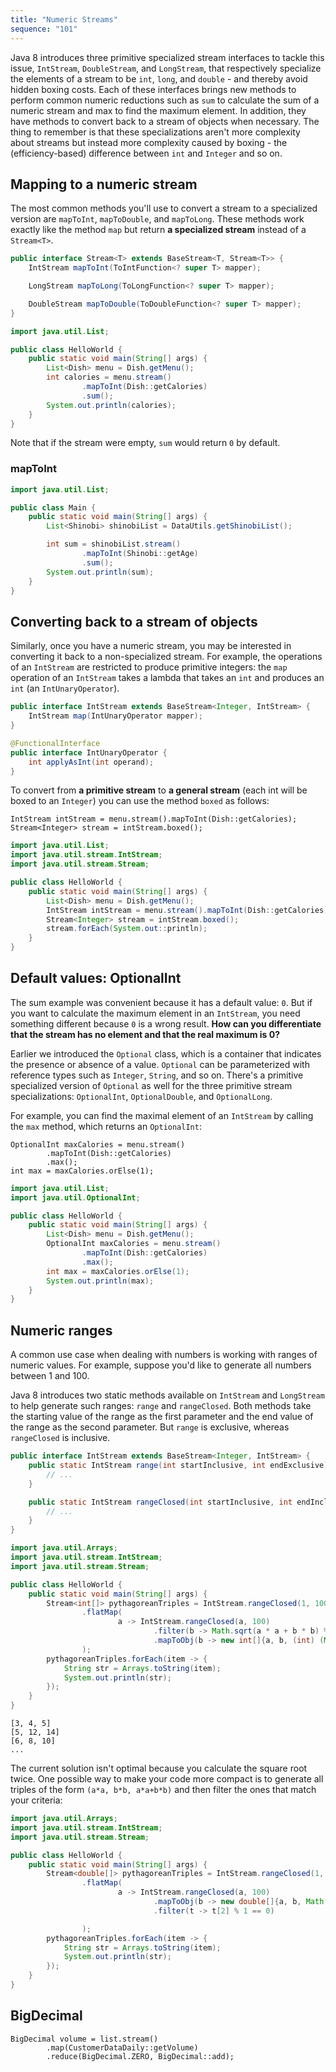 ```yaml
---
title: "Numeric Streams"
sequence: "101"
---
```


Java 8 introduces three primitive specialized stream interfaces to tackle this issue,
`IntStream`, `DoubleStream`, and `LongStream`,
that respectively specialize the elements of a stream to be `int`, `long`, and `double` -
and thereby avoid hidden boxing costs.
Each of these interfaces brings new methods to perform common numeric reductions
such as `sum` to calculate the sum of a numeric stream and max to find the maximum element.
In addition, they have methods to convert back to a stream of objects when necessary.
The thing to remember is that these specializations aren't more complexity about streams
but instead more complexity caused by boxing - the (efficiency-based) difference between `int` and `Integer` and so on.

## Mapping to a numeric stream

The most common methods you'll use to convert a stream to a specialized version
are `mapToInt`, `mapToDouble`, and `mapToLong`.
These methods work exactly like the method `map` but return **a specialized stream** instead of a `Stream<T>`.

```java
public interface Stream<T> extends BaseStream<T, Stream<T>> {
    IntStream mapToInt(ToIntFunction<? super T> mapper);

    LongStream mapToLong(ToLongFunction<? super T> mapper);

    DoubleStream mapToDouble(ToDoubleFunction<? super T> mapper);
}
```

```java
import java.util.List;

public class HelloWorld {
    public static void main(String[] args) {
        List<Dish> menu = Dish.getMenu();
        int calories = menu.stream()
                .mapToInt(Dish::getCalories)
                .sum();
        System.out.println(calories);
    }
}
```

Note that if the stream were empty, `sum` would return `0` by default.

### mapToInt

```java
import java.util.List;

public class Main {
    public static void main(String[] args) {
        List<Shinobi> shinobiList = DataUtils.getShinobiList();

        int sum = shinobiList.stream()
                .mapToInt(Shinobi::getAge)
                .sum();
        System.out.println(sum);
    }
}
```

## Converting back to a stream of objects

Similarly, once you have a numeric stream, you may be interested in converting it back to a non-specialized stream.
For example, the operations of an `IntStream` are restricted to produce primitive integers:
the `map` operation of an `IntStream` takes a lambda that takes an `int` and produces an `int` (an `IntUnaryOperator`).

```java
public interface IntStream extends BaseStream<Integer, IntStream> {
    IntStream map(IntUnaryOperator mapper);
}
```

```java
@FunctionalInterface
public interface IntUnaryOperator {
    int applyAsInt(int operand);
}
```

To convert from **a primitive stream** to **a general stream** (each int will be boxed to an `Integer`)
you can use the method `boxed` as follows:

```text
IntStream intStream = menu.stream().mapToInt(Dish::getCalories);
Stream<Integer> stream = intStream.boxed();
```

```java
import java.util.List;
import java.util.stream.IntStream;
import java.util.stream.Stream;

public class HelloWorld {
    public static void main(String[] args) {
        List<Dish> menu = Dish.getMenu();
        IntStream intStream = menu.stream().mapToInt(Dish::getCalories);
        Stream<Integer> stream = intStream.boxed();
        stream.forEach(System.out::println);
    }
}
```

## Default values: OptionalInt

The sum example was convenient because it has a default value: `0`.
But if you want to calculate the maximum element in an `IntStream`,
you need something different because `0` is a wrong result.
**How can you differentiate that the stream has no element and that the real maximum is 0?**

Earlier we introduced the `Optional` class,
which is a container that indicates the presence or absence of a value.
`Optional` can be parameterized with reference types such as `Integer`, `String`, and so on.
There's a primitive specialized version of `Optional` as well for the three primitive stream specializations:
`OptionalInt`, `OptionalDouble`, and `OptionalLong`.

For example, you can find the maximal element of an `IntStream` by calling the `max` method,
which returns an `OptionalInt`:

```text
OptionalInt maxCalories = menu.stream()
        .mapToInt(Dish::getCalories)
        .max();
int max = maxCalories.orElse(1);
```

```java
import java.util.List;
import java.util.OptionalInt;

public class HelloWorld {
    public static void main(String[] args) {
        List<Dish> menu = Dish.getMenu();
        OptionalInt maxCalories = menu.stream()
                .mapToInt(Dish::getCalories)
                .max();
        int max = maxCalories.orElse(1);
        System.out.println(max);
    }
}
```

## Numeric ranges

A common use case when dealing with numbers is working with ranges of numeric values.
For example, suppose you'd like to generate all numbers between 1 and 100.

Java 8 introduces two static methods available on `IntStream` and `LongStream` to help generate such ranges:
`range` and `rangeClosed`.
Both methods take the starting value of the range as the first parameter and the
end value of the range as the second parameter.
But `range` is exclusive, whereas `rangeClosed` is inclusive.

```java
public interface IntStream extends BaseStream<Integer, IntStream> {
    public static IntStream range(int startInclusive, int endExclusive) {
        // ...
    }

    public static IntStream rangeClosed(int startInclusive, int endInclusive) {
        // ...
    }
}
```

```java
import java.util.Arrays;
import java.util.stream.IntStream;
import java.util.stream.Stream;

public class HelloWorld {
    public static void main(String[] args) {
        Stream<int[]> pythagoreanTriples = IntStream.rangeClosed(1, 100).boxed()
                .flatMap(
                        a -> IntStream.rangeClosed(a, 100)
                                .filter(b -> Math.sqrt(a * a + b * b) % 1 == 0)
                                .mapToObj(b -> new int[]{a, b, (int) (Math.sqrt(a * a + b * b))})
                );
        pythagoreanTriples.forEach(item -> {
            String str = Arrays.toString(item);
            System.out.println(str);
        });
    }
}
```

```text
[3, 4, 5]
[5, 12, 14]
[6, 8, 10]
...
```

The current solution isn't optimal because you calculate the square root twice.
One possible way to make your code more compact is to generate all triples of the form `(a*a, b*b, a*a+b*b)` and
then filter the ones that match your criteria:

```java
import java.util.Arrays;
import java.util.stream.IntStream;
import java.util.stream.Stream;

public class HelloWorld {
    public static void main(String[] args) {
        Stream<double[]> pythagoreanTriples = IntStream.rangeClosed(1, 100).boxed()
                .flatMap(
                        a -> IntStream.rangeClosed(a, 100)
                                .mapToObj(b -> new double[]{a, b, Math.sqrt(a * a + b * b)})
                                .filter(t -> t[2] % 1 == 0)

                );
        pythagoreanTriples.forEach(item -> {
            String str = Arrays.toString(item);
            System.out.println(str);
        });
    }
}
```

## BigDecimal

```text
BigDecimal volume = list.stream()
        .map(CustomerDataDaily::getVolume)
        .reduce(BigDecimal.ZERO, BigDecimal::add);
```
